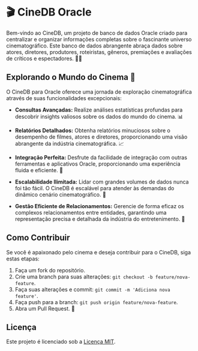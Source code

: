 # 🎬 CineDB Oracle

Bem-vindo ao CineDB, um projeto de banco de dados Oracle criado para centralizar e organizar informações completas sobre o fascinante universo cinematográfico. Este banco de dados abrangente abraça dados sobre atores, diretores, produtores, roteiristas, gêneros, premiações e avaliações de críticos e espectadores. 🌟🎥

## Explorando o Mundo do Cinema 🍿

O CineDB para Oracle oferece uma jornada de exploração cinematográfica através de suas funcionalidades excepcionais:

- **Consultas Avançadas:** Realize análises estatísticas profundas para descobrir insights valiosos sobre os dados do mundo do cinema. 📊

- **Relatórios Detalhados:** Obtenha relatórios minuciosos sobre o desempenho de filmes, atores e diretores, proporcionando uma visão abrangente da indústria cinematográfica. 📈

- **Integração Perfeita:** Desfrute da facilidade de integração com outras ferramentas e aplicativos Oracle, proporcionando uma experiência fluida e eficiente. 🔄

- **Escalabilidade Ilimitada:** Lidar com grandes volumes de dados nunca foi tão fácil. O CineDB é escalável para atender às demandas do dinâmico cenário cinematográfico. 🚀

- **Gestão Eficiente de Relacionamentos:** Gerencie de forma eficaz os complexos relacionamentos entre entidades, garantindo uma representação precisa e detalhada da indústria do entretenimento. 🤝

## Como Contribuir
Se você é apaixonado pelo cinema e deseja contribuir para o CineDB, siga estas etapas:

1. Faça um fork do repositório.
2. Crie uma branch para suas alterações: `git checkout -b feature/nova-feature`.
3. Faça suas alterações e commit: `git commit -m 'Adiciona nova feature'`.
4. Faça push para a branch: `git push origin feature/nova-feature`.
5. Abra um Pull Request. 🙌

## Licença
Este projeto é licenciado sob a [Licença MIT](LICENSE).
